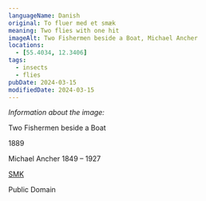 ```yaml
---
languageName: Danish
original: To fluer med et smæk
meaning: Two flies with one hit
imageAlt: Two Fishermen beside a Boat, Michael Ancher
locations:
  - [55.4034, 12.3406]
tags:
  - insects
  - flies
pubDate: 2024-03-15
modifiedDate: 2024-03-15
---
```


_Information about the image:_

Two Fishermen beside a Boat

1889

Michael Ancher 1849 – 1927

[SMK](https://open.smk.dk/en/artwork/image/KMS1360?q=two&page=1&filters=image_hq%3Atrue%7Cpublic_domain%3Atrue%7Ccreator_nationality%3Adanish)

Public Domain
